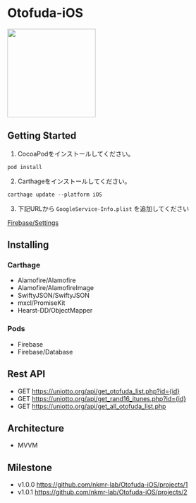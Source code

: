 # Otofuda-iOS

<img src="https://i.gyazo.com/780ef47d72899d0609cc755c21435b2b.png" width="200px" height="auto">

## Getting Started

1. CocoaPodをインストールしてください。
```
pod install
```

2. Carthageをインストールしてください。
```
carthage update --platform iOS
```

3. 下記URLから `GoogleService-Info.plist` を追加してください

[Firebase/Settings](https://console.firebase.google.com/project/otofuda-a41cc/settings/general/ios:nkmr-lab.Otofuda-iOS)

## Installing

### Carthage
- Alamofire/Alamofire
- Alamofire/AlamofireImage
- SwiftyJSON/SwiftyJSON
- mxcl/PromiseKit
- Hearst-DD/ObjectMapper

### Pods
- Firebase
- Firebase/Database

## Rest API
- GET https://uniotto.org/api/get_otofuda_list.php?id={id}
- GET https://uniotto.org/api/get_rand16_itunes.php?id={id}
- GET https://uniotto.org/api/get_all_otofuda_list.php

## Architecture
- MVVM

## Milestone
- v1.0.0 https://github.com/nkmr-lab/Otofuda-iOS/projects/1
- v1.0.1 https://github.com/nkmr-lab/Otofuda-iOS/projects/2
